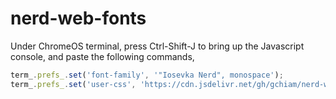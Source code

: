 # nerd-web-fonts


Under ChromeOS terminal, press <keyboard>Ctrl-Shift-J</keyboard> to bring up the Javascript console, and paste the following commands,

```javascript
term_.prefs_.set('font-family', '"Iosevka Nerd", monospace'); 
term_.prefs_.set('user-css', 'https://cdn.jsdelivr.net/gh/gchiam/nerd-web-fonts@v0.1.0/css/iosevka/iosevka-light-nerd-font.css');
```
